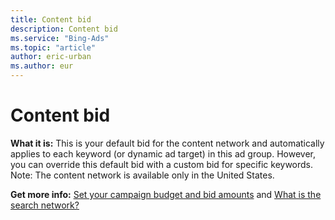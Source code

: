 ```yaml
---
title: Content bid
description: Content bid
ms.service: "Bing-Ads"
ms.topic: "article"
author: eric-urban
ms.author: eur
---
```


# Content bid

**What it is:** This is your default bid for the content network and automatically applies to each keyword (or dynamic ad target) in this ad group. However, you can override this default bid with a custom bid for specific keywords. Note: The content network is available only in the United States.

**Get more info:**     [Set your campaign budget and bid amounts](../hlp_BA_CONC_NewAd_SetCampaignBudgetAndBidAmounts.md) and [What is the search network?](../hlp_BA_CONC_SearchNetContentNet.md)


